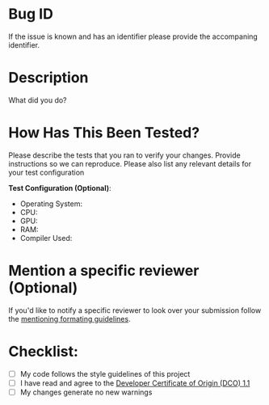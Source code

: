 # Bug ID

If the issue is known and has an identifier please provide the accompaning identifier.

# Description

What did you do?

# How Has This Been Tested?

Please describe the tests that you ran to verify your changes. Provide instructions so we can reproduce. Please also list any relevant details for your test configuration

**Test Configuration (Optional)**:
* Operating System:
* CPU:
* GPU:
* RAM:
* Compiler Used:

# Mention a specific reviewer (Optional)
If you'd like to notify a specific reviewer to look over your submission follow the [mentioning formating guidelines](https://docs.github.com/en/get-started/writing-on-github/getting-started-with-writing-and-formatting-on-github/basic-writing-and-formatting-syntax#referencing-issues-and-pull-requests).

# Checklist:

- [ ] My code follows the style guidelines of this project
- [ ] I have read and agree to the [Developer Certificate of Origin (DCO) 1.1](https://developercertificate.org)
- [ ] My changes generate no new warnings